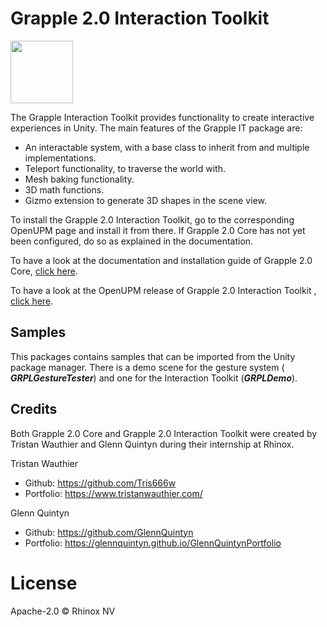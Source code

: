 # Grapple 2.0 Interaction Toolkit
<img src="https://github.com/Rhinox-Training/grpl-2.0/assets/55093987/be4368cf-7d1f-4e2f-90c6-bb5dc2b94ede" width="100" />

The Grapple Interaction Toolkit provides functionality to create interactive experiences in Unity. The main features of
the Grapple IT package are:

- An interactable system, with a base class to inherit from and multiple implementations.
- Teleport functionality, to traverse the world with.
- Mesh baking functionality.
- 3D math functions.
- Gizmo extension to generate 3D shapes in the scene view.

To install the Grapple 2.0 Interaction Toolkit, go to the corresponding OpenUPM page and install it from there. If Grapple 2.0 Core has not yet been configured, do so as explained in the documentation.

To have a look at the documentation and installation guide of Grapple 2.0
Core, [click here](https://rhinox-training.github.io/grpl-2.0/pages/GRPL_IT/GrappleIT.html).

To have a look at the OpenUPM release of Grapple 2.0 Interaction Toolkit , [click here](https://openupm.com/packages/com.rhinox.open.grpl2it/).

## Samples

This packages contains samples that can be imported from the Unity package manager. There is a demo scene for the gesture system (
***GRPLGestureTester***) and one for the Interaction Toolkit (***GRPLDemo***).

## Credits

Both Grapple 2.0 Core and Grapple 2.0 Interaction Toolkit were created by Tristan Wauthier and Glenn Quintyn during
their internship at Rhinox.

Tristan Wauthier

- Github: https://github.com/Tris666w
- Portfolio: https://www.tristanwauthier.com/

Glenn Quintyn

- Github: https://github.com/GlennQuintyn
- Portfolio: https://glennquintyn.github.io/GlennQuintynPortfolio

# License

Apache-2.0 © Rhinox NV